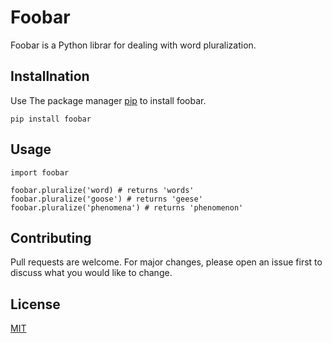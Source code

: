 # Foobar

Foobar is a Python librar for dealing with word pluralization.

## Installnation

Use The package manager [pip](#) to install foobar.

```
pip install foobar
```

## Usage

```
import foobar  
  
foobar.pluralize('word) # returns 'words'
foobar.pluralize('goose') # returns 'geese'
foobar.pluralize('phenomena') # returns 'phenomenon'

```



## Contributing

Pull requests are welcome. For major changes, please open an issue first to discuss what you would like to change.

## License

[MIT](#)



